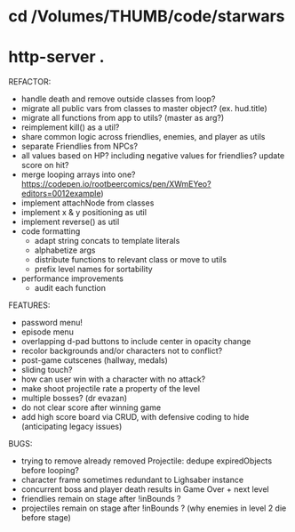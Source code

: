# cd /Volumes/THUMB/code/starwars
# http-server .

REFACTOR:
* handle death and remove outside classes from loop?
* migrate all public vars from classes to master object? (ex. hud.title)
* migrate all functions from app to utils? (master as arg?)
* reimplement kill() as a util?
* share common logic across friendlies, enemies, and player as utils
* separate Friendlies from NPCs?
* all values based on HP? including negative values for friendlies? update score on hit?
* merge looping arrays into one? https://codepen.io/rootbeercomics/pen/XWmEYeo?editors=0012example)
* implement attachNode from classes
* implement x & y positioning as util
* implement reverse() as util
* code formatting
  * adapt string concats to template literals
  * alphabetize args
  * distribute functions to relevant class or move to utils
  * prefix level names for sortability
* performance improvements
  * audit each function

FEATURES:
* password menu!
* episode menu
* overlapping d-pad buttons to include center in opacity change
* recolor backgrounds and/or characters not to conflict?
* post-game cutscenes (hallway, medals)
* sliding touch?
* how can user win with a character with no attack?
* make shoot projectile rate a property of the level
* multiple bosses? (dr evazan)
* do not clear score after winning game
* add high score board via CRUD, with defensive coding to hide (anticipating legacy issues)

BUGS:
* trying to remove already removed Projectile: dedupe expiredObjects before looping?
* character frame sometimes redundant to Lighsaber instance
* concurrent boss and player death results in Game Over + next level
* friendlies remain on stage after !inBounds ?
* projectiles remain on stage after !inBounds ? (why enemies in level 2 die before stage)
